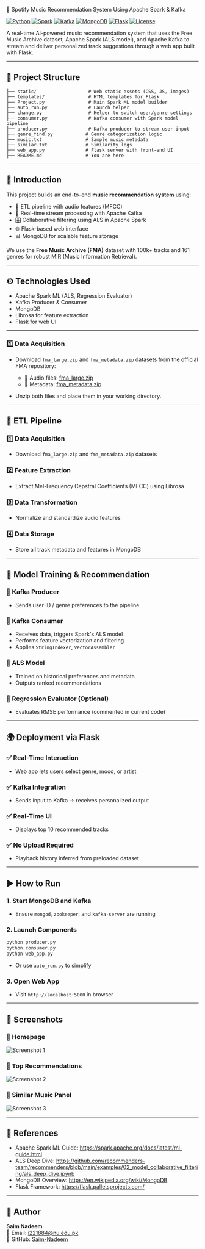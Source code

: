 🎵 Spotify Music Recommendation System Using Apache Spark & Kafka

[![Python](https://img.shields.io/badge/Built%20with-Python-blue.svg)](https://www.python.org/)
[![Spark](https://img.shields.io/badge/Engine-Apache%20Spark-orange.svg)](https://spark.apache.org/)
[![Kafka](https://img.shields.io/badge/Streaming-Apache%20Kafka-8B0000.svg)](https://kafka.apache.org/)
[![MongoDB](https://img.shields.io/badge/Database-MongoDB-green.svg)](https://www.mongodb.com/)
[![Flask](https://img.shields.io/badge/Web%20App-Flask-black.svg)](https://flask.palletsprojects.com/)
[![License](https://img.shields.io/badge/License-MIT-yellow.svg)](LICENSE)

A real-time AI-powered music recommendation system that uses the Free Music Archive dataset, Apache Spark (ALS model), and Apache Kafka to stream and deliver personalized track suggestions through a web app built with Flask.

---

## 📁 Project Structure

```
├── static/                   # Web static assets (CSS, JS, images)
├── templates/                # HTML templates for Flask
├── Project.py                # Main Spark ML model builder
├── auto_run.py               # Launch helper
├── change.py                 # Helper to switch user/genre settings
├── consumer.py               # Kafka consumer with Spark model pipeline
├── producer.py               # Kafka producer to stream user input
├── genre_find.py            # Genre categorization logic
├── music.txt                # Sample music metadata
├── similar.txt              # Similarity logs
├── web_app.py               # Flask server with front-end UI
├── README.md                # You are here
```

---

## 👋 Introduction

This project builds an end-to-end **music recommendation system** using:
- 🧱 ETL pipeline with audio features (MFCC)
- 🔄 Real-time stream processing with Apache Kafka
- 🎛️ Collaborative filtering using ALS in Apache Spark
- 🌐 Flask-based web interface
- 📊 MongoDB for scalable feature storage

We use the **Free Music Archive (FMA)** dataset with 100k+ tracks and 161 genres for robust MIR (Music Information Retrieval).

---

## ⚙️ Technologies Used

- Apache Spark ML (ALS, Regression Evaluator)
- Kafka Producer & Consumer
- MongoDB
- Librosa for feature extraction
- Flask for web UI

---
### 1️⃣ Data Acquisition

- Download `fma_large.zip` and `fma_metadata.zip` datasets from the official FMA repository:

  - 🎵 Audio files: [fma_large.zip](https://os.unil.cloud.switch.ch/fma/fma_large.zip)
  - 📝 Metadata: [fma_metadata.zip](https://os.unil.cloud.switch.ch/fma/fma_metadata.zip)

- Unzip both files and place them in your working directory.

---

## 🔄 ETL Pipeline

### 1️⃣ Data Acquisition
- Download `fma_large.zip` and `fma_metadata.zip` datasets

### 2️⃣ Feature Extraction
- Extract Mel-Frequency Cepstral Coefficients (MFCC) using Librosa

### 3️⃣ Data Transformation
- Normalize and standardize audio features

### 4️⃣ Data Storage
- Store all track metadata and features in MongoDB

---

## 🎵 Model Training & Recommendation

### 🔸 Kafka Producer
- Sends user ID / genre preferences to the pipeline

### 🔸 Kafka Consumer
- Receives data, triggers Spark's ALS model
- Performs feature vectorization and filtering
- Applies `StringIndexer`, `VectorAssembler`

### 🔸 ALS Model
- Trained on historical preferences and metadata
- Outputs ranked recommendations

### 🔸 Regression Evaluator (Optional)
- Evaluates RMSE performance (commented in current code)

---

## 🌍 Deployment via Flask

### ✅ Real-Time Interaction
- Web app lets users select genre, mood, or artist

### ✅ Kafka Integration
- Sends input to Kafka → receives personalized output

### ✅ Real-Time UI
- Displays top 10 recommended tracks

### ✅ No Upload Required
- Playback history inferred from preloaded dataset

---

## ▶️ How to Run

### 1. Start MongoDB and Kafka
- Ensure `mongod`, `zookeeper`, and `kafka-server` are running

### 2. Launch Components
```bash
python producer.py
python consumer.py
python web_app.py
```
- Or use `auto_run.py` to simplify

### 3. Open Web App
- Visit `http://localhost:5000` in browser

---

## 📸 Screenshots

### 🔹 Homepage
![Screenshot 1](https://github.com/Saim-Nadeem/Spotify-Music-Recommendation-System-Using-Apache-Kafka-and-Spark/assets/137045037/d49f72b8-9e92-4744-98cc-a2c1f4f3744c)

### 🔹 Top Recommendations
![Screenshot 2](https://github.com/Saim-Nadeem/Spotify-Music-Recommendation-System-Using-Apache-Kafka-and-Spark/assets/137045037/197e9909-2b40-4360-a598-6814a751b4a6)

### 🔹 Similar Music Panel
![Screenshot 3](https://github.com/moiztanvir/Spotify-Music-Recommendation-System-Using-Apache-Spark/assets/151388609/15f9e477-5592-4059-b170-149f0156eb0b)

---

## 📌 References

- Apache Spark ML Guide: https://spark.apache.org/docs/latest/ml-guide.html
- ALS Deep Dive: https://github.com/recommenders-team/recommenders/blob/main/examples/02_model_collaborative_filtering/als_deep_dive.ipynb
- MongoDB Overview: https://en.wikipedia.org/wiki/MongoDB
- Flask Framework: https://flask.palletsprojects.com/

---

## 👤 Author

**Saim Nadeem**  
📧 Email: i221884@nu.edu.pk  
🔗 GitHub: [Saim-Nadeem](https://github.com/Saim-Nadeem)

